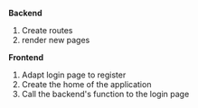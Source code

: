**Backend**
1. Create routes
2. render new pages 



**Frontend**
1. Adapt login page to register
2. Create the home of the application
3. Call the backend's function to the login page